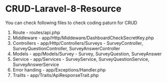 # CRUD-Laravel-8-Resource
You can check following files to check coding paturn for CRUD

1. Route - routes/api.php
2. Middleware - app/Http/Middeware/DashboardCheckSecretKey.php
3. Controllers - app/Http/Controllers/Surveys - SurveyController, SurveyQuestionController, SurveyAnswerController
4. Models - app/Models/Survey - Survey, SurveyQuestion, SurveyAnswer
5. Service - app/Services - SurveyService, SurveyQuestionService, SurveyAnswerService
6. Error handing - app/Exceptions/Handler.php
7. Trailts - app/Traits/ApiResponseTrait.php
